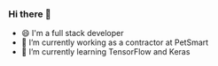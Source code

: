 ### Hi there 👋
- 😄 I'm a full stack developer
- 🔭 I’m currently working as a contractor at PetSmart
- 🌱 I’m currently learning TensorFlow and Keras
<!--
**yasen002/yasen002** is a ✨ _special_ ✨ repository because its `README.md` (this file) appears on your GitHub profile.



-->
